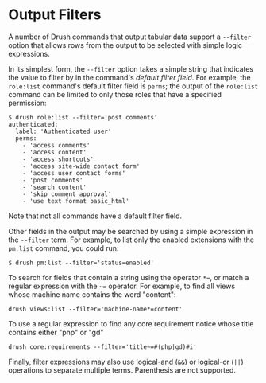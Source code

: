 Output Filters
==============

A number of Drush commands that output tabular data support a `--filter` option that allows rows from the output to be selected with simple logic expressions.

In its simplest form, the `--filter` option takes a simple string that indicates the value to filter by in the command's *default filter field*. For example, the `role:list` command's default filter field is `perms`; the output of the `role:list` command can be limited to only those roles that have a specified permission:
```
$ drush role:list --filter='post comments'
authenticated:
  label: 'Authenticated user'
  perms:
    - 'access comments'
    - 'access content'
    - 'access shortcuts'
    - 'access site-wide contact form'
    - 'access user contact forms'
    - 'post comments'
    - 'search content'
    - 'skip comment approval'
    - 'use text format basic_html'
```
Note that not all commands have a default filter field.

Other fields in the output may be searched by using a simple expression in the `--filter` term. For example, to list only the enabled extensions with the `pm:list` command, you could run:
```
$ drush pm:list --filter='status=enabled'
```
To search for fields that contain a string using the operator `*=`, or match a regular expression with the `~=` operator. For example, to find all views whose machine name contains the word "content":
```
drush views:list --filter='machine-name*=content'
```
To use a regular expression to find any core requirement notice whose title contains either "php" or "gd"
```
drush core:requirements --filter='title~=#(php|gd)#i'
```
Finally, filter expressions may also use logical-and (`&&`) or logical-or (`||`) operations to separate multiple terms.  Parenthesis are not supported.

